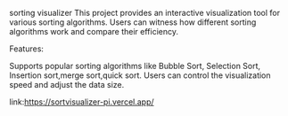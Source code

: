 sorting visualizer
This project provides an interactive visualization tool for various sorting algorithms. Users can witness how different sorting algorithms work and compare their efficiency.

Features:

Supports popular sorting algorithms like Bubble Sort, Selection Sort, Insertion sort,merge sort,quick sort.
Users can control the visualization speed and adjust the data size.

link:https://sortvisualizer-pi.vercel.app/
